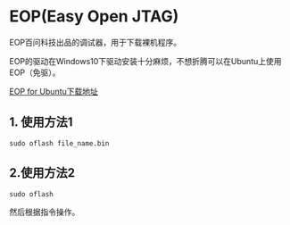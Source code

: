 # EOP(Easy Open JTAG)

EOP百问科技出品的调试器，用于下载裸机程序。

EOP的驱动在Windows10下驱动安装十分麻烦，不想折腾可以在Ubuntu上使用EOP（免驱）。

[EOP for Ubuntu下载地址](https://pan.baidu.com/s/1Yz_5x_PRXMeIoEhU8I2G-g)


## 1. 使用方法1

```
sudo oflash file_name.bin
```


## 2.使用方法2


```
sudo oflash
```

然后根据指令操作。